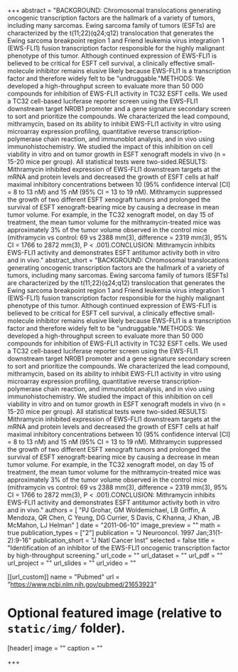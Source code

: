 +++
abstract = "BACKGROUND: Chromosomal translocations generating oncogenic transcription factors are the hallmark of a variety of tumors, including many sarcomas. Ewing sarcoma family of tumors (ESFTs) are characterized by the t(11;22)(q24;q12) translocation that generates the Ewing sarcoma breakpoint region 1 and Friend leukemia virus integration 1 (EWS-FLI1) fusion transcription factor responsible for the highly malignant phenotype of this tumor. Although continued expression of EWS-FLI1 is believed to be critical for ESFT cell survival, a clinically effective small-molecule inhibitor remains elusive likely because EWS-FLI1 is a transcription factor and therefore widely felt to be &quot;undruggable.&quot;METHODS: We developed a high-throughput screen to evaluate more than 50 000 compounds for inhibition of EWS-FLI1 activity in TC32 ESFT cells. We used a TC32 cell-based luciferase reporter screen using the EWS-FLI1 downstream target NR0B1 promoter and a gene signature secondary screen to sort and prioritize the compounds. We characterized the lead compound, mithramycin, based on its ability to inhibit EWS-FLI1 activity in vitro using microarray expression profiling, quantitative reverse transcription-polymerase chain reaction, and immunoblot analysis, and in vivo using immunohistochemistry. We studied the impact of this inhibition on cell viability in vitro and on tumor growth in ESFT xenograft models in vivo (n = 15-20 mice per group). All statistical tests were two-sided.RESULTS: Mithramycin inhibited expression of EWS-FLI1 downstream targets at the mRNA and protein levels and decreased the growth of ESFT cells at half maximal inhibitory concentrations between 10 (95% confidence interval [CI] = 8 to 13 nM) and 15 nM (95% CI = 13 to 19 nM). Mithramycin suppressed the growth of two different ESFT xenograft tumors and prolonged the survival of ESFT xenograft-bearing mice by causing a decrease in mean tumor volume. For example, in the TC32 xenograft model, on day 15 of treatment, the mean tumor volume for the mithramycin-treated mice was approximately 3% of the tumor volume observed in the control mice (mithramycin vs control: 69 vs 2388 mm(3), difference = 2319 mm(3), 95% CI = 1766 to 2872 mm(3), P &lt; .001).CONCLUSION: Mithramycin inhibits EWS-FLI1 activity and demonstrates ESFT antitumor activity both in vitro and in vivo."
abstract_short = "BACKGROUND: Chromosomal translocations generating oncogenic transcription factors are the hallmark of a variety of tumors, including many sarcomas. Ewing sarcoma family of tumors (ESFTs) are characterized by the t(11;22)(q24;q12) translocation that generates the Ewing sarcoma breakpoint region 1 and Friend leukemia virus integration 1 (EWS-FLI1) fusion transcription factor responsible for the highly malignant phenotype of this tumor. Although continued expression of EWS-FLI1 is believed to be critical for ESFT cell survival, a clinically effective small-molecule inhibitor remains elusive likely because EWS-FLI1 is a transcription factor and therefore widely felt to be &quot;undruggable.&quot;METHODS: We developed a high-throughput screen to evaluate more than 50 000 compounds for inhibition of EWS-FLI1 activity in TC32 ESFT cells. We used a TC32 cell-based luciferase reporter screen using the EWS-FLI1 downstream target NR0B1 promoter and a gene signature secondary screen to sort and prioritize the compounds. We characterized the lead compound, mithramycin, based on its ability to inhibit EWS-FLI1 activity in vitro using microarray expression profiling, quantitative reverse transcription-polymerase chain reaction, and immunoblot analysis, and in vivo using immunohistochemistry. We studied the impact of this inhibition on cell viability in vitro and on tumor growth in ESFT xenograft models in vivo (n = 15-20 mice per group). All statistical tests were two-sided.RESULTS: Mithramycin inhibited expression of EWS-FLI1 downstream targets at the mRNA and protein levels and decreased the growth of ESFT cells at half maximal inhibitory concentrations between 10 (95% confidence interval [CI] = 8 to 13 nM) and 15 nM (95% CI = 13 to 19 nM). Mithramycin suppressed the growth of two different ESFT xenograft tumors and prolonged the survival of ESFT xenograft-bearing mice by causing a decrease in mean tumor volume. For example, in the TC32 xenograft model, on day 15 of treatment, the mean tumor volume for the mithramycin-treated mice was approximately 3% of the tumor volume observed in the control mice (mithramycin vs control: 69 vs 2388 mm(3), difference = 2319 mm(3), 95% CI = 1766 to 2872 mm(3), P &lt; .001).CONCLUSION: Mithramycin inhibits EWS-FLI1 activity and demonstrates ESFT antitumor activity both in vitro and in vivo."
authors = [ "PJ Grohar, GM Woldemichael, LB Griffin, A Mendoza, QR Chen, C Yeung, DG Currier, S Davis, C Khanna, J Khan, JB McMahon, LJ Helman"  ] 
date = "2011-06-10"
image_preview = ""
math = true
publication_types = ["2"] 
publication = "J Neurooncol. 1997 Jan;31(1-2):9-16"
publication_short = "J Natl Cancer Inst"
selected = false
title = "Identification of an inhibitor of the EWS-FLI1 oncogenic transcription factor by high-throughput screening."
url_code = ""
url_dataset = ""
url_pdf = ""
url_project = ""
url_slides = ""
url_video = ""

[[url_custom]]
name = "Pubmed"
url = "https://www.ncbi.nlm.nih.gov/pubmed/21653923"

# Optional featured image (relative to `static/img/` folder).
[header]
image = ""
caption = ""

+++

